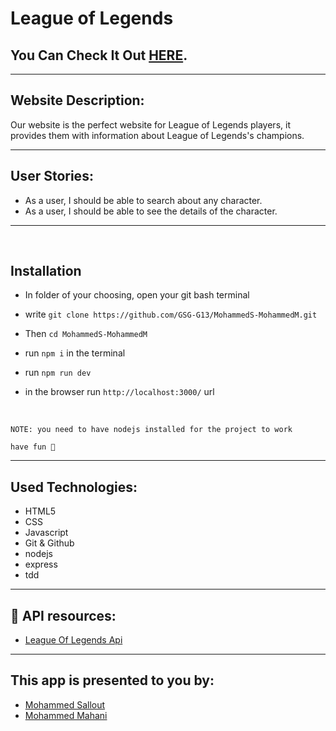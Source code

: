 # League of Legends

## You Can Check It Out [HERE](https://leagueoflegends-eawu.onrender.com/).

---

## Website Description:

Our website is the perfect website for League of Legends players, it provides them with information about League of Legends's champions.

---

## User Stories:

- As a user, I should be able to search about any character.
- As a user, I should be able to see the details of the character.

---

<br/>

## Installation

  - In folder of your choosing, open your git bash terminal
  - write `git clone https://github.com/GSG-G13/MohammedS-MohammedM.git`
  - Then `cd MohammedS-MohammedM`
  - run `npm i` in the terminal
  - run `npm run dev`
  - in the browser run `http://localhost:3000/` url

    </br>

`NOTE: you need to have nodejs installed for the project to work`

`have fun 🥳`

---

## Used Technologies:

- HTML5
- CSS
- Javascript
- Git & Github
- nodejs
- express
- tdd

---

## 📌 API resources:

- [League Of Legends Api](http://ddragon.leagueoflegends.com/cdn/12.5.1/data/en_US/champion.json)

---

## This app is presented to you by:

- [Mohammed Sallout](https://github.com/MohammedSallout)
- [Mohammed Mahani](https://github.com/MohammedMahani)
